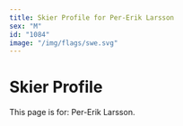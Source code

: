 ```yaml
---
title: Skier Profile for Per-Erik Larsson
sex: "M"
id: "1084"
image: "/img/flags/swe.svg" 
---
```


# Skier Profile

This page is for: Per-Erik Larsson.
    